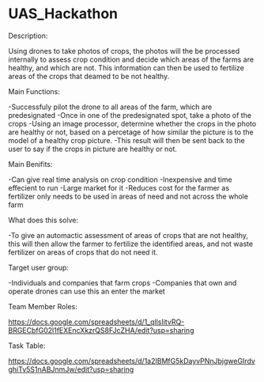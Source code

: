 # UAS_Hackathon


Description:

Using drones to take photos of crops, the photos will the be processed internally to assess crop condition and decide which areas of the farms are healthy, and which are not. This information can then be used to fertilize areas of the crops that deamed to be not healthy.


Main Functions:

-Successfuly pilot the drone to all areas of the farm, which are predesignated
-Once in one of the predesignated spot, take a photo of the crops
-Using an image processor, determine whether the crops in the photo are healthy or not, based on a percetage of how similar the picture is to the model of a healthy crop picture.
-This result will then be sent back to the user to say if the crops in picture are healthy or not.


Main Benifits:

-Can give real time analysis on crop condition
-Inexpensive and time effecient to run
-Large market for it
-Reduces cost for the farmer as fertilizer only needs to be used in areas of need and not across the whole farm


What does this solve:

-To give an automactic assessment of areas of crops that are not healthy, this will then allow the farmer to fertilize the identified areas, and not waste fertilizer on areas of crops that do not need it.


Target user group:

-Individuals and companies that farm crops
-Companies that own and operate drones can use this an enter the market  


Team Member Roles:

https://docs.google.com/spreadsheets/d/1_qllsIitvRQ-BRGECbfG02l1fEXEncXkzrQS8FJcZHA/edit?usp=sharing


Task Table:

https://docs.google.com/spreadsheets/d/1a2IBMfG5kDayvPNnJbjgweGIrdvghiTv5S1nABJnmJw/edit?usp=sharing
